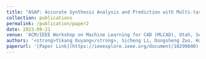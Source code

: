 ```yaml
---
title: "ASAP: Accurate Synthesis Analysis and Prediction with Multi-task Learning"
collection: publications
permalink: /publication/paper2
date: 2023-09-21
venue: 'ACM/IEEE Workshop on Machine Learning for CAD (MLCAD), Utah, Sep. 2023. <strong>(Best Paper Award)</strong>'
authors: '<strong>Yikang Ouyang</strong>, Sicheng Li, Dongsheng Zuo, Hanwei Fan, Yuzhe Ma'
paperurl: '[Paper Link](https://ieeexplore.ieee.org/document/10299840)'
---
```




